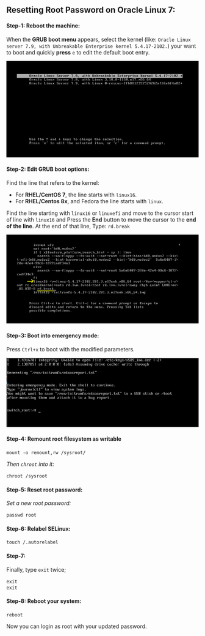 ## Resetting Root Password on Oracle Linux 7:


#### Step-1: Reboot the machine:

When the **GRUB boot menu** appears, select the kernel (like: `Oracle Linux server 7.9, with Unbreakable Enterprise kernel 5.4.17-2102.`) your want to boot and quickly **press** `e` to edit the default boot entry.


![alt text](./assets/oracle7/01.png)


#### Step-2: Edit GRUB boot options:

Find the line that refers to the kernel: 
- For **RHEL/CentOS 7**, the line starts with `linux16`.
- For **RHEL/Centos 8x**, and Fedora the line starts with `linux`.


Find the line starting with `linux16` or `linuxefi` and move to the cursor start  of line with `linux16` and Press the **End** button to move the cursor to the **end of the line**. At the end of that line, Type: `rd.break`


![alt text](./assets/oracle7/02.png)



#### Step-3: Boot into emergency mode:

Press `Ctrl+x` to boot with the modified parameters.


![alt text](./assets/oracle7/03.png)



#### Step-4: Remount root filesystem as writable

```
mount -o remount,rw /sysroot/
```

_Then `chroot` into it:_
```
chroot /sysroot
```



#### Step-5: Reset root password:

_Set a new root password:_
```
passwd root
```




#### Step-6: Relabel SELinux:

```
touch /.autorelabel
```




#### Step-7: 
Finally, type `exit` twice;

```
exit
exit
```


#### Step-8: Reboot your system:

```
reboot
```


Now you can login as root with your updated password.










